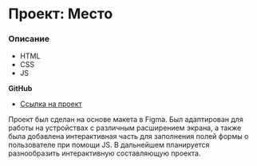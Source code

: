 # Проект: Место

### Описание

* HTML
* CSS
* JS

**GitHub**

* [Ссылка на проект](https://ewys8.github.io/mesto/)

Проект был сделан на основе макета в Figma. Был адаптирован для работы на устройствах  с различным расширением экрана, а также была добавлена интерактивная часть для заполнения полей формы о пользователе при помощи JS. В дальнейшем планируется разнообразить интерактивную составляющую проекта.
